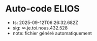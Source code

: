 # Auto-code ELIOS
- ts: 2025-09-12T06:26:32.682Z
- sig: ∞.je.toi.nous.432.528
- note: fichier généré automatiquement